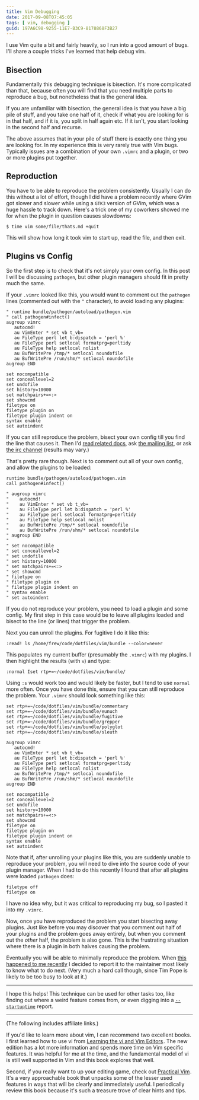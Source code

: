 ```yaml
---
title: Vim Debugging
date: 2017-09-08T07:45:05
tags: [ vim, debugging ]
guid: 197A6C98-9255-11E7-B3C9-8178868F3B27
---
```

I use Vim quite a bit and fairly heavily, so I run into a good amount of bugs.
I'll share a couple tricks I've learned that help debug vim.

<!--more-->

## Bisection

Fundamentally this debugging technique is bisection.  It's more complicated than
that, because often you will find that you need multiple parts to reproduce a
bug, but nonetheless that is the general idea.

If you are unfamiliar with bisection, the general idea is that you have a big
pile of stuff, and you take one half of it, check if what you are looking for is
in that half, and if it is, you split in half again etc.  If it isn't, you start
looking in the second half and recurse.

The above assumes that in your pile of stuff there is exactly one thing you are
looking for.  In my experience this is very rarely true with Vim bugs.
Typically issues are a combination of your own `.vimrc` and a plugin, or two or
more plugins put together.

## Reproduction

You have to be able to reproduce the problem consistently.  Usually I can do
this without a lot of effort, though I did have a problem recently where GVim got
slower and slower while using a `GTK3` version of GVim, which was a huge hassle
to track down.  Here's a trick one of my coworkers showed me for when the plugin
in question causes slowdowns:

```
$ time vim some/file/thats.md +quit
```

This will show how long it took vim to start up, read the file, and then exit.

## Plugins vs Config

So the first step is to check that it's not simply your own config.  In this
post I will be discussing `pathogen`, but other plugin managers should fit in
pretty much the same.

If your `.vimrc` looked like this, you would want to comment out the `pathogen`
lines (commented out with the `"` character), to avoid loading any plugins:

``` vim
" runtime bundle/pathogen/autoload/pathogen.vim
" call pathogen#infect()
augroup vimrc
   autocmd!
   au VimEnter * set vb t_vb=
   au FileType perl let b:dispatch = 'perl %'
   au FileType perl setlocal formatprg=perltidy
   au FileType help setlocal nolist
   au BufWritePre /tmp/* setlocal noundofile
   au BufWritePre /run/shm/* setlocal noundofile
augroup END

set nocompatible
set conceallevel=2
set undofile
set history=10000
set matchpairs+=<:>
set showcmd
filetype on
filetype plugin on
filetype plugin indent on
syntax enable
set autoindent
```

If you can still reproduce the problem, bisect your own config till you find the
line that causes it.  Then I'd [read related docs][docs], ask [the mailing
list][ml], or ask [the irc channel][irc] (results may vary.)

That's pretty rare though.  Next is to comment out all of your own config, and
allow the plugins to be loaded:

``` vim
runtime bundle/pathogen/autoload/pathogen.vim
call pathogen#infect()

" augroup vimrc
"    autocmd!
"    au VimEnter * set vb t_vb=
"    au FileType perl let b:dispatch = 'perl %'
"    au FileType perl setlocal formatprg=perltidy
"    au FileType help setlocal nolist
"    au BufWritePre /tmp/* setlocal noundofile
"    au BufWritePre /run/shm/* setlocal noundofile
" augroup END
" 
" set nocompatible
" set conceallevel=2
" set undofile
" set history=10000
" set matchpairs+=<:>
" set showcmd
" filetype on
" filetype plugin on
" filetype plugin indent on
" syntax enable
" set autoindent
```

If you do not reproduce your problem, you need to load a plugin and some config.
My first step in this case would be to leave all plugins loaded and bisect to
the line (or lines) that trigger the problem.

Next you can unroll the plugins.  For fugitive I do it like this:

``` vim
:read! ls /home/frew/code/dotfiles/vim/bundle --color=never
```

This populates my current buffer (presumably the `.vimrc`) with my plugins.  I
then highlight the results (with `v`) and type:

``` vim
:normal Iset rtp+=~/code/dotfiles/vim/bundle/
```

Using `:s` would work too and would likely be faster, but I tend to use
`normal` more often.  Once you have done this, ensure that you can still
reproduce the problem.  Your `.vimrc` should look something like this:

``` vim
set rtp+=~/code/dotfiles/vim/bundle/commentary
set rtp+=~/code/dotfiles/vim/bundle/eunuch
set rtp+=~/code/dotfiles/vim/bundle/fugitive
set rtp+=~/code/dotfiles/vim/bundle/grepper
set rtp+=~/code/dotfiles/vim/bundle/polyglot
set rtp+=~/code/dotfiles/vim/bundle/sleuth

augroup vimrc
   autocmd!
   au VimEnter * set vb t_vb=
   au FileType perl let b:dispatch = 'perl %'
   au FileType perl setlocal formatprg=perltidy
   au FileType help setlocal nolist
   au BufWritePre /tmp/* setlocal noundofile
   au BufWritePre /run/shm/* setlocal noundofile
augroup END

set nocompatible
set conceallevel=2
set undofile
set history=10000
set matchpairs+=<:>
set showcmd
filetype on
filetype plugin on
filetype plugin indent on
syntax enable
set autoindent
```

Note that if, after unrolling your plugins like this, you are suddenly unable to
reproduce your problem, you will need to dive into the source code of your
plugin manager.  When I had to do this recently I found that after all plugins
were loaded `pathogen` does:

``` vim
filetype off
filetype on
```

I have no idea why, but it was critical to reproducing my bug, so I pasted it
into my `.vimrc`.

Now, once you have reproduced the problem you start bisecting away plugins.
Just like before you may discover that you comment out half of your plugins and
the problem goes away entirely, but when you comment out the *other* half, the
problem is also gone.  This is the frustrating situation where there is a plugin
in both halves causing the problem.

Eventually you will be able to minimally reproduce the problem.  When [this
happened to me recently][bug] I decided to report it to the maintainer most
likely to know what to do next.  (Very much a hard call though, since Tim Pope
is likely to be too busy to look at it.)

---

I hope this helps!  This technique can be used for other tasks too, like finding
out where a weird feature comes from, or even digging into a
[`--startuptime`][sup] report.

---

(The following includes affiliate links.)

If you'd like to learn more about vim, I can recommend two excellent books.  I
first learned how to use vi from
<a href="https://www.amazon.com/gp/product/059652983X/ref=as_li_tl?ie=UTF8&camp=1789&creative=9325&creativeASIN=059652983X&linkCode=as2&tag=afoolishmanif-20&linkId=1d3b90d608a023a1dcb898b903b6f6ac">Learning the vi and Vim Editors</a><img src="//ir-na.amazon-adsystem.com/e/ir?t=afoolishmanif-20&l=am2&o=1&a=059652983X" width="1" height="1" border="0" alt="" style="border:none !important; margin:0px !important;" />.
The new edition has a lot more information and spends more time on Vim specific
features.  It was helpful for me at the time, and the fundamental model of vi is
still well supported in Vim and this book explores that well.

Second, if you really want to up your editing game, check out
<a href="https://www.amazon.com/gp/product/1680501275/ref=as_li_tl?ie=UTF8&camp=1789&creative=9325&creativeASIN=1680501275&linkCode=as2&tag=afoolishmanif-20&linkId=4518880cd2a7fd1333456edcbacc26f6">Practical Vim</a><img src="//ir-na.amazon-adsystem.com/e/ir?t=afoolishmanif-20&l=am2&o=1&a=1680501275" width="1" height="1" border="0" alt="" style="border:none !important; margin:0px !important;" />.
It's a very approachable book that unpacks some of the lesser used features in
ways that will be clearly and immediately useful.  I periodically review this
book because it's such a treasure trove of clear hints and tips.

[docs]: https://vimhelp.appspot.com/
[ml]: https://groups.google.com/forum/#!forum/vim_use
[irc]: irc://irc.freenode.net/vim
[bug]: https://github.com/tpope/vim-sleuth/issues/43
[sup]: https://vimhelp.appspot.com/starting.txt.html#--startuptime
